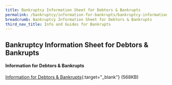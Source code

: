 ```yaml
---
title: Bankruptcy Information Sheet for Debtors & Bankrupts
permalink: /bankruptcy/information-for-bankrupts/bankruptcy-information-sheet-for-debtors-and-bankrupts/
breadcrumb: Bankruptcy Information Sheet for Debtors & Bankrupts
third_nav_title: Info and Guides for Bankrupts
---
```

Bankruptcy Information Sheet for Debtors & Bankrupts
---
#### **Information for Debtors & Bankrupts**

[Information for Debtors & Bankrupts](/files/(27092023)bankruptcyinformationsheetfordebtorsandbankrupts.pdf){:target="_blank"} (568KB)